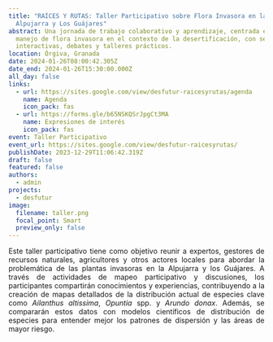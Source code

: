 ```yaml
---
title: "RAÍCES Y RUTAS: Taller Participativo sobre Flora Invasora en la
  Alpujarra y Los Guájares"
abstract: Una jornada de trabajo colaborativo y aprendizaje, centrada en el
  manejo de flora invasora en el contexto de la desertificación, con sesiones
  interactivas, debates y talleres prácticos.
location: Órgiva, Granada
date: 2024-01-26T08:00:42.305Z
date_end: 2024-01-26T15:30:00.000Z
all_day: false
links:
  - url: https://sites.google.com/view/desfutur-raicesyrutas/agenda
    name: Agenda
    icon_pack: fas
  - url: https://forms.gle/b65NSKQSrJpgCt3MA
    name: Expresiones de interés
    icon_pack: fas
event: Taller Participativo
event_url: https://sites.google.com/view/desfutur-raicesyrutas/
publishDate: 2023-12-29T11:06:42.319Z
draft: false
featured: false
authors:
  - admin
projects:
  - desfutur
image:
  filename: taller.png
  focal_point: Smart
  preview_only: false
---
```

<!--StartFragment-->

<div style="text-align: justify;">

Este taller participativo tiene como objetivo reunir a expertos, gestores de recursos naturales, agricultores y otros actores locales para abordar la problemática de las plantas invasoras en la Alpujarra y los Guájares. A través de actividades de mapeo participativo y discusiones, los participantes compartirán conocimientos y experiencias, contribuyendo a la creación de mapas detallados de la distribución actual de especies clave como *Ailanthus altissima*, *Opuntia* spp. y *Arundo donax*. Además, se compararán estos datos con modelos científicos de distribución de especies para entender mejor los patrones de dispersión y las áreas de mayor riesgo.

<!--EndFragment-->